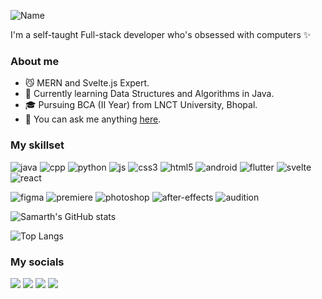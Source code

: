 ![Name](https://capsule-render.vercel.app/api?type=venom&height=300&color=0:00baff,100:0055b6&text=Hi,%20I'm%20Samarth!&stroke=333&strokeWidth=2&animation=fadeIn&textBg=false&fontColor=eee)

I'm a self-taught Full-stack developer who's obsessed with computers ✨

###  About me

- 😼 MERN and Svelte.js Expert.
- 🌷 Currently learning Data Structures and Algorithms in Java.
- 🎓 Pursuing BCA (II Year) from LNCT University, Bhopal.
- 📧 You can ask me anything [here](mailto:nxctophile@gmail.com).

### My skillset
![java](https://github.com/nxctophile/nxctophile/assets/51683310/5c1ad9e6-1b82-48c1-b93b-d8b20045dfe9)
![cpp](https://github.com/nxctophile/nxctophile/assets/51683310/d85811e3-d667-40c2-aed2-bf4fad7374fa)
![python](https://github.com/nxctophile/nxctophile/assets/51683310/23f33c66-3ece-4a7b-a90d-184e4d6afd44)
![js](https://github.com/nxctophile/nxctophile/assets/51683310/3b4bc051-691c-401a-880b-9d602c772d4a)
![css3](https://github.com/nxctophile/nxctophile/assets/51683310/91af1d38-dda2-4172-bb38-9101e5fb480f)
![html5](https://github.com/nxctophile/nxctophile/assets/51683310/630501f4-b686-4c4c-99c3-2a8d4d1893d9)
![android](https://github.com/nxctophile/nxctophile/assets/51683310/669f2758-cd87-4494-98a2-4345e2524c58)
![flutter](https://github.com/nxctophile/nxctophile/assets/51683310/74a49ce4-3a89-4843-a793-a15695230a41)
![svelte](https://github.com/nxctophile/nxctophile/assets/51683310/f8c55f65-616f-495e-b4c1-51579c8f187f)
![react](https://github.com/nxctophile/nxctophile/assets/51683310/cae7b8c2-ca2e-4bb0-ae8b-4d32f721738d)

![figma](https://github.com/nxctophile/nxctophile/assets/51683310/9acbc565-89f2-43ff-868d-61bc2d9e33ac)
![premiere](https://github.com/nxctophile/nxctophile/assets/51683310/f3e15f1d-9d6a-48f8-a448-77ed51926421)
![photoshop](https://github.com/nxctophile/nxctophile/assets/51683310/556715d7-0163-4137-a974-5b8230a5bbbd)
![after-effects](https://github.com/nxctophile/nxctophile/assets/51683310/9ddf8d24-2a4b-4fc6-89ae-19defe069c4d)
![audition](https://github.com/nxctophile/nxctophile/assets/51683310/ba9d4fe2-b4be-4508-9cfb-942dbb12a771)

![Samarth's GitHub stats](https://github-readme-stats.vercel.app/api?username=nxctophile&show_icons=true&theme=ambient_gradient)

![Top Langs](https://github-readme-stats.vercel.app/api/top-langs/?username=nxctophile&layout=compact&theme=swift)

### My socials

[![](https://img.shields.io/badge/Dev.to-3d3d3d?style=flat&logo=dev.to)](https://dev.to/apidboy)
[![](https://img.shields.io/badge/Instagram-3d3d3d?style=flat&logo=instagram)](https://instagram.com/_nxctophile)
[![](https://img.shields.io/badge/LinkedIn-3d3d3d?style=flat&logo=linkedin)](https://www.linkedin.com/in/nxctophile)
[![](https://img.shields.io/badge/_nxctophile-3d3d3d?style=flat&logo=x)](https://twitter.com/_nxctophile)



